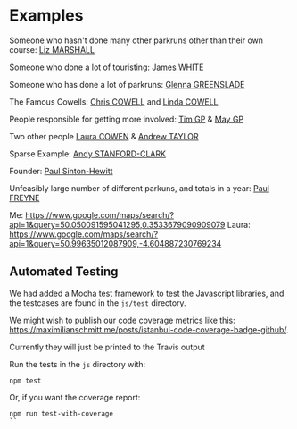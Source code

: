 # Examples

Someone who hasn't done many other parkruns other than their own course: [Liz MARSHALL](http://www.parkrun.org.uk/results/athleteeventresultshistory/?athleteNumber=930349&eventNumber=0)

Someone who done a lot of touristing: [James WHITE](http://www.parkrun.org.uk/results/athleteeventresultshistory/?athleteNumber=556789&eventNumber=0)

Someone who has done a lot of parkruns: [Glenna GREENSLADE](http://www.parkrun.org.uk/results/athleteeventresultshistory/?athleteNumber=105134&eventNumber=0)

The Famous Cowells: [Chris COWELL](http://www.parkrun.org.uk/results/athleteeventresultshistory/?athleteNumber=11865&eventNumber=0) and [Linda COWELL](http://www.parkrun.org.uk/results/athleteeventresultshistory/?athleteNumber=18414&eventNumber=0)

People responsible for getting more involved: [Tim GP](http://www.parkrun.org.uk/results/athleteeventresultshistory/?athleteNumber=78426&eventNumber=0) & [May GP](http://www.parkrun.org.uk/winchester/results/athletehistory/?athleteNumber=81219)

Two other people [Laura COWEN](http://www.parkrun.org.uk/results/athleteeventresultshistory/?athleteNumber=1386351&eventNumber=0) & [Andrew TAYLOR](http://www.parkrun.org.uk/results/athleteeventresultshistory/?athleteNumber=1309364&eventNumber=0)

Sparse Example: [Andy STANFORD-CLARK](http://www.parkrun.org.uk/results/athleteeventresultshistory/?athleteNumber=1770518&eventNumber=0)

Founder: [Paul Sinton-Hewitt](http://www.parkrun.org.uk/results/athleteeventresultshistory/?athleteNumber=1674&eventNumber=0)

Unfeasibly large number of different parkuns, and totals in a year: [Paul FREYNE](http://www.parkrun.org.uk/results/athleteeventresultshistory/?athleteNumber=5227&eventNumber=0)

Me: https://www.google.com/maps/search/?api=1&query=50.050091595041295,0.3533679090909079
Laura: https://www.google.com/maps/search/?api=1&query=50.99635012087909,-4.604887230769234

## Automated Testing

We had added a Mocha test framework to test the Javascript libraries, and the testcases are found in the 
`js/test` directory.

We might wish to publish our code coverage metrics like this: https://maximilianschmitt.me/posts/istanbul-code-coverage-badge-github/.

Currently they will just be printed to the Travis output

Run the tests in the `js` directory with:
```
npm test
```
Or, if you want the coverage report:
```
npm run test-with-coverage
``
